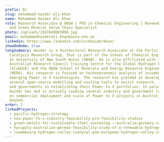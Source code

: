 ```yaml
---
prefix: Dr.
slug: mohammad-haider-ali-khan
name: Mohammad Haider Ali Khan
role: Research Associate @ UNSW | PhD in Chemical Engineering | Renewable Fuels
  and Green Mineral Value Chain Specialist
photo: /uploads/1581640083098.jpg
email: muhammadhaiderali.khan@unsw.edu.au
linkedin: https://www.linkedin.com/in/mhaiderkhan/
showOnHome: true
longSummary: Haider is a Postdoctoral Research Associate at the Particles and
  Catalysis Research Group, that is part of the School of Chemical Engineering
  at University of New South Wales (UNSW). He is also affiliated with the
  Australian Research Council Training Centre for the Global Hydrogen Economy
  (GlobH2E) and the UNSW School of Minerals and Energy Resource Engineering
  (MERA). His research is focused on technoeconomic analysis of incumbent and
  emerging Power to X technologies. The research has yielded in development of
  several open-source modelling and costing tools to assist research, industry,
  and governments in establishing their Power to X portfolios. In parallel,
  Haider has and is actively leading several industry and government led studies
  on commercial deployment and scale of Power to X projects in Australia and
  beyond.
order: 2
linkedProjects:
  - pacific-hydrogen-strategy
  - nsw-power-to-x-industry-feasibility-pre-feasibility-studies
  - green-metals-for-sustainable-steel-susteelag-–-australia–germany-collaboration
  - hysupply-australian–german-feasibility-study-of-a-renewable-hydrogen-supply-chain
  - luxembourg-hydrogen-valley-luxhyval-pan-european-hydrogen-valley-initiative-with-australian-participation
---
```

